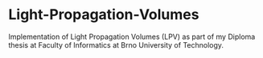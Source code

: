 Light-Propagation-Volumes
=========================

Implementation of Light Propagation Volumes (LPV) as part of my Diploma thesis at Faculty of Informatics at Brno University of Technology.
